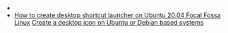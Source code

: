 *   
*   [How to create desktop shortcut launcher on Ubuntu 20.04 Focal Fossa Linux](https://linuxconfig.org/how-to-create-desktop-shortcut-launcher-on-ubuntu-20-04-focal-fossa-linux)
    [Create a desktop icon on Ubuntu or Debian based systems](https://amalj07.medium.com/how-to-create-a-desktop-icon-on-ubuntu-or-debian-based-systems-333c82464683)